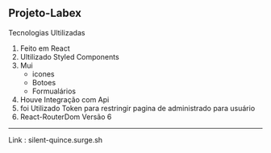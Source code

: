 ## Projeto-Labex 

Tecnologias Ultilizadas

1. Feito em React
2. Ultilizado Styled Components
3. Mui
    - icones
    - Botoes
    - Formualários
4. Houve Integração com Api
5. foi Utilizado Token para restringir     pagina de administrado para usuário
6. React-RouterDom Versão 6

--------------
Link :  silent-quince.surge.sh
